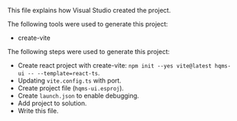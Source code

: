 This file explains how Visual Studio created the project.

The following tools were used to generate this project:
- create-vite

The following steps were used to generate this project:
- Create react project with create-vite: `npm init --yes vite@latest hqms-ui -- --template=react-ts`.
- Updating `vite.config.ts` with port.
- Create project file (`hqms-ui.esproj`).
- Create `launch.json` to enable debugging.
- Add project to solution.
- Write this file.
